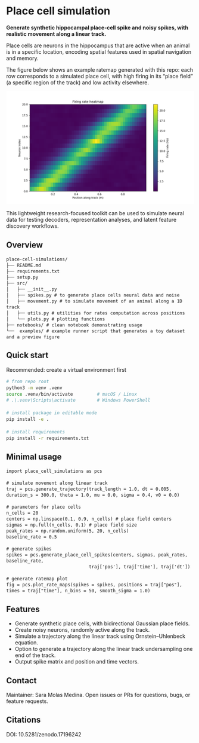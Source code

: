 # Place cell simulation

**Generate synthetic hippocampal place-cell spike and noisy spikes, with realistic movement along a linear track.**  

Place cells are neurons in the hippocampus that are active when an animal is in a specific location, encoding spatial features used in spatial navigation and memory. 

The figure below shows an example ratemap generated with this repo: each row corresponds to a simulated place cell, with high firing in its “place field” (a specific region of the track) and low activity elsewhere.

![Example place-cell ratemaps](examples/ratemap.png)

This lightweight research-focused toolkit can be used to simulate neural data for testing decoders, representation analyses, and latent feature discovery workflows.

## Overview

```
place-cell-simulations/
├── README.md
├── requirements.txt
├── setup.py
├── src/
│   ├── __init__.py
│   ├── spikes.py # to generate place cells neural data and noise
│   ├── movement.py # to simulate movement of an animal along a 1D track
│   ├── utils.py # utilities for rates computation across positions
│   └── plots.py # plotting functions
├── notebooks/ # clean notebook demonstrating usage
└──  examples/ # example runner script that generates a toy dataset and a preview figure
```

## Quick start

Recommended: create a virtual environment first

```bash
# from repo root
python3 -m venv .venv
source .venv/bin/activate         # macOS / Linux
# .\.venv\Scripts\activate        # Windows PowerShell

# install package in editable mode 
pip install -e .

# install requirements
pip install -r requirements.txt
```

## Minimal usage 

```
import place_cell_simulations as pcs

# simulate movement along linear track
traj = pcs.generate_trajectory(track_length = 1.0, dt = 0.005, duration_s = 300.0, theta = 1.0, mu = 0.0, sigma = 0.4, v0 = 0.0)

# parameters for place cells
n_cells = 20
centers = np.linspace(0.1, 0.9, n_cells) # place field centers
sigmas = np.full(n_cells, 0.1) # place field size
peak_rates = np.random.uniform(5, 20, n_cells)
baseline_rate = 0.5
    
# generate spikes 
spikes = pcs.generate_place_cell_spikes(centers, sigmas, peak_rates, baseline_rate,
                               traj['pos'], traj['time'], traj['dt'])

# generate ratemap plot
fig = pcs.plot_rate_maps(spikes = spikes, positions = traj["pos"], times = traj["time"], n_bins = 50, smooth_sigma = 1.0)
```
## Features
- Generate synthetic place cells, with bidirectional Gaussian place fields. 
- Create noisy neurons, randomly active along the track.
- Simulate a trajectory along the linear track using Ornstein–Uhlenbeck equation. 
- Option to generate a trajectory along the linear track undersampling one end of the track. 
- Output spike matrix and position and time vectors.

## Contact

Maintainer: Sara Molas Medina. Open issues or PRs for questions, bugs, or feature requests.

## Citations 

DOI: 10.5281/zenodo.17196242
